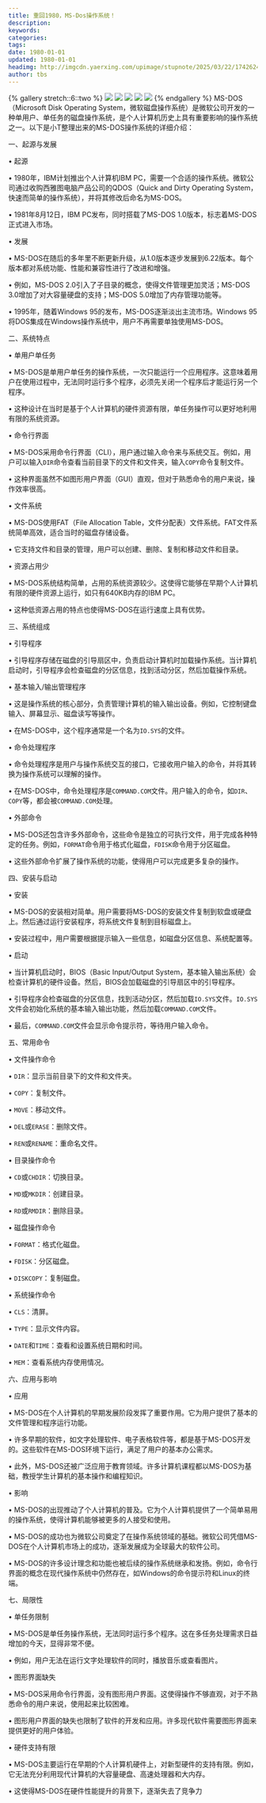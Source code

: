 ```yaml
---
title: 重回1980，MS-Dos操作系统！
description: 
keywords: 
categories: 
tags: 
date: 1980-01-01
updated: 1980-01-01
headimg: http://imgcdn.yaerxing.com/upimage/stupnote/2025/03/22/1742624054_20760506_6711.jpg
author: tbs
---
```


{% gallery stretch::6::two %}
![](https://imgcdn.yaerxing.com/upimage/stupnote/2025/03/22/1742624054_20760506_6711.jpg)
![](https://imgcdn.yaerxing.com/upimage/stupnote/2025/03/22/1742624055_20760506_2756.jpg)
![](https://imgcdn.yaerxing.com/upimage/stupnote/2025/03/22/1742624056_20760506_9512.jpg)
![](https://imgcdn.yaerxing.com/upimage/stupnote/2025/03/22/1742624057_20760506_3411.jpg)
![](https://imgcdn.yaerxing.com/upimage/stupnote/2025/03/22/1742624057_20760506_3499.jpg)
{% endgallery %}
MS-DOS（Microsoft Disk Operating System，微软磁盘操作系统）是微软公司开发的一种单用户、单任务的磁盘操作系统，是个人计算机历史上具有重要影响的操作系统之一。以下是小T整理出来的MS-DOS操作系统的详细介绍：


一、起源与发展

• 起源

• 1980年，IBM计划推出个人计算机IBM PC，需要一个合适的操作系统。微软公司通过收购西雅图电脑产品公司的QDOS（Quick and Dirty Operating System，快速而简单的操作系统），并将其修改后命名为MS-DOS。

• 1981年8月12日，IBM PC发布，同时搭载了MS-DOS 1.0版本，标志着MS-DOS正式进入市场。

• 发展

• MS-DOS在随后的多年里不断更新升级，从1.0版本逐步发展到6.22版本。每个版本都对系统功能、性能和兼容性进行了改进和增强。

• 例如，MS-DOS 2.0引入了子目录的概念，使得文件管理更加灵活；MS-DOS 3.0增加了对大容量硬盘的支持；MS-DOS 5.0增加了内存管理功能等。

• 1995年，随着Windows 95的发布，MS-DOS逐渐淡出主流市场。Windows 95将DOS集成在Windows操作系统中，用户不再需要单独使用MS-DOS。


二、系统特点

• 单用户单任务

• MS-DOS是单用户单任务的操作系统，一次只能运行一个应用程序。这意味着用户在使用过程中，无法同时运行多个程序，必须先关闭一个程序后才能运行另一个程序。

• 这种设计在当时是基于个人计算机的硬件资源有限，单任务操作可以更好地利用有限的系统资源。

• 命令行界面

• MS-DOS采用命令行界面（CLI），用户通过输入命令来与系统交互。例如，用户可以输入`DIR`命令查看当前目录下的文件和文件夹，输入`COPY`命令复制文件。

• 这种界面虽然不如图形用户界面（GUI）直观，但对于熟悉命令的用户来说，操作效率很高。

• 文件系统

• MS-DOS使用FAT（File Allocation Table，文件分配表）文件系统。FAT文件系统简单高效，适合当时的磁盘存储设备。

• 它支持文件和目录的管理，用户可以创建、删除、复制和移动文件和目录。

• 资源占用少

• MS-DOS系统结构简单，占用的系统资源较少。这使得它能够在早期个人计算机有限的硬件资源上运行，如只有640KB内存的IBM PC。

• 这种低资源占用的特点也使得MS-DOS在运行速度上具有优势。


三、系统组成

• 引导程序

• 引导程序存储在磁盘的引导扇区中，负责启动计算机时加载操作系统。当计算机启动时，引导程序会检查磁盘的分区信息，找到活动分区，然后加载操作系统。

• 基本输入/输出管理程序

• 这是操作系统的核心部分，负责管理计算机的输入输出设备。例如，它控制键盘输入、屏幕显示、磁盘读写等操作。

• 在MS-DOS中，这个程序通常是一个名为`IO.SYS`的文件。

• 命令处理程序

• 命令处理程序是用户与操作系统交互的接口，它接收用户输入的命令，并将其转换为操作系统可以理解的操作。

• 在MS-DOS中，命令处理程序是`COMMAND.COM`文件。用户输入的命令，如`DIR`、`COPY`等，都会被`COMMAND.COM`处理。

• 外部命令

• MS-DOS还包含许多外部命令，这些命令是独立的可执行文件，用于完成各种特定的任务。例如，`FORMAT`命令用于格式化磁盘，`FDISK`命令用于分区磁盘。

• 这些外部命令扩展了操作系统的功能，使得用户可以完成更多复杂的操作。


四、安装与启动

• 安装

• MS-DOS的安装相对简单。用户需要将MS-DOS的安装文件复制到软盘或硬盘上。然后通过运行安装程序，将系统文件复制到目标磁盘上。

• 安装过程中，用户需要根据提示输入一些信息，如磁盘分区信息、系统配置等。

• 启动

• 当计算机启动时，BIOS（Basic Input/Output System，基本输入输出系统）会检查计算机的硬件设备。然后，BIOS会加载磁盘的引导扇区中的引导程序。

• 引导程序会检查磁盘的分区信息，找到活动分区，然后加载`IO.SYS`文件。`IO.SYS`文件会初始化系统的基本输入输出功能，然后加载`COMMAND.COM`文件。

• 最后，`COMMAND.COM`文件会显示命令提示符，等待用户输入命令。


五、常用命令

• 文件操作命令

• `DIR`：显示当前目录下的文件和文件夹。

• `COPY`：复制文件。

• `MOVE`：移动文件。

• `DEL`或`ERASE`：删除文件。

• `REN`或`RENAME`：重命名文件。

• 目录操作命令

• `CD`或`CHDIR`：切换目录。

• `MD`或`MKDIR`：创建目录。

• `RD`或`RMDIR`：删除目录。

• 磁盘操作命令

• `FORMAT`：格式化磁盘。

• `FDISK`：分区磁盘。

• `DISKCOPY`：复制磁盘。

• 系统操作命令

• `CLS`：清屏。

• `TYPE`：显示文件内容。

• `DATE`和`TIME`：查看和设置系统日期和时间。

• `MEM`：查看系统内存使用情况。


六、应用与影响

• 应用

• MS-DOS在个人计算机的早期发展阶段发挥了重要作用。它为用户提供了基本的文件管理和程序运行功能。

• 许多早期的软件，如文字处理软件、电子表格软件等，都是基于MS-DOS开发的。这些软件在MS-DOS环境下运行，满足了用户的基本办公需求。

• 此外，MS-DOS还被广泛应用于教育领域。许多计算机课程都以MS-DOS为基础，教授学生计算机的基本操作和编程知识。

• 影响

• MS-DOS的出现推动了个人计算机的普及。它为个人计算机提供了一个简单易用的操作系统，使得计算机能够被更多的人接受和使用。

• MS-DOS的成功也为微软公司奠定了在操作系统领域的基础。微软公司凭借MS-DOS在个人计算机市场上的成功，逐渐发展成为全球最大的软件公司。

• MS-DOS的许多设计理念和功能也被后续的操作系统继承和发扬。例如，命令行界面的概念在现代操作系统中仍然存在，如Windows的命令提示符和Linux的终端。


七、局限性

• 单任务限制

• MS-DOS是单任务操作系统，无法同时运行多个程序。这在多任务处理需求日益增加的今天，显得非常不便。

• 例如，用户无法在运行文字处理软件的同时，播放音乐或查看图片。

• 图形界面缺失

• MS-DOS采用命令行界面，没有图形用户界面。这使得操作不够直观，对于不熟悉命令的用户来说，使用起来比较困难。

• 图形用户界面的缺失也限制了软件的开发和应用。许多现代软件需要图形界面来提供更好的用户体验。

• 硬件支持有限

• MS-DOS主要运行在早期的个人计算机硬件上，对新型硬件的支持有限。例如，它无法充分利用现代计算机的大容量硬盘、高速处理器和大内存。

• 这使得MS-DOS在硬件性能提升的背景下，逐渐失去了竞争力
